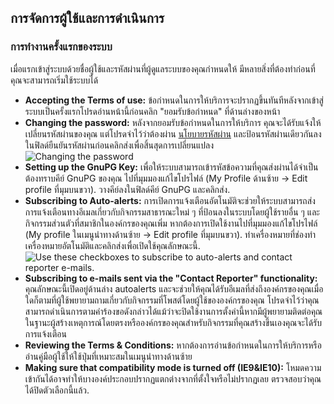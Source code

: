 <!-- toc -->

## การจัดการผู้ใช้และการดำเนินการ

### การทำงานครั้งแรกของระบบ
เมื่อแรกเข้าสู่ระบบด้วยชื่อผู้ใช้และรหัสผ่านที่ผู้ดูแลระบบของคุณกำหนดให้ มีหลายสิ่งที่ต้องทำก่อนที่คุณจะสามารถเริ่มใช้ระบบได้

*   **Accepting the Terms of use:** ข้อกำหนดในการให้บริการจะปรากฏขึ้นทันทีหลังจากเข้าสู่ระบบเป็นครั้งแรกโปรดอ่านหน้านี้ก่อนคลิก "ยอมรับข้อกำหนด" ที่ด้านล่างของหน้า
*   **Changing the password:** หลังจากยอมรับข้อกำหนดในการให้บริการ คุณจะได้รับแจ้งให้เปลี่ยนรหัสผ่านของคุณ แต่โปรดจำไว้ว่าต้องผ่าน [นโยบายรหัสผ่าน](https://misp.gitbooks.io/misp-book/content/quick-Start/#password-policy) และป้อนรหัสผ่านเดียวกันลงในฟิลด์ยืนยันรหัสผ่านก่อนคลิกส่งเพื่อสิ้นสุดการเปลี่ยนแปลง
<br>![Changing the password](figures/password.png)
*   **Setting up the GnuPG Key:** เพื่อให้ระบบสามารถเข้ารหัสข้อความที่คุณส่งผ่านได้จำเป็นต้องทราบคีย์ GnuPG ของคุณ ไปที่มุมมองแก้ไขโปรไฟล์ (My Profile ด้านซ้าย -> Edit profile ที่มุมบนขวา). วางคีย์ลงในฟิลด์คีย์ GnuPG และคลิกส่ง.
*   **Subscribing to Auto-alerts:** การเปิดการแจ้งเตือนอัตโนมัติจะช่วยให้ระบบสามารถส่งการแจ้งเตือนทางอีเมลเกี่ยวกับกิจกรรมสาธารณะใหม่ ๆ ที่ป้อนลงในระบบโดยผู้ใช้รายอื่น ๆ และกิจกรรมส่วนตัวที่สมาชิกในองค์กรของคุณเพิ่ม หากต้องการเปิดใช้งานไปที่มุมมองแก้ไขโปรไฟล์ (My profile ในเมนูนำทางด้านซ้าย -> Edit profile ที่มุมบนขวา). ทำเครื่องหมายที่ช่องทำเครื่องหมายอัตโนมัติและคลิกส่งเพื่อเปิดใช้คุณลักษณะนี้.
![Use these checkboxes to subscribe to auto-alerts and contact reporter e-mails.](figures/alerts.png)
*   **Subscribing to e-mails sent via the "Contact Reporter" functionality:** คุณลักษณะนี้เปิดอยู่ด้านล่าง autoalerts และจะช่วยให้คุณได้รับอีเมลที่ส่งถึงองค์กรของคุณเมื่อใดก็ตามที่ผู้ใช้พยายามถามเกี่ยวกับกิจกรรมที่โพสต์โดยผู้ใช้ขององค์กรของคุณ โปรดจำไว้ว่าคุณสามารถดำเนินการตามคำร้องขอดังกล่าวได้แม้ว่าจะปิดใช้งานการตั้งค่านี้หากมีผู้พยายามติดต่อคุณในฐานะผู้สร้างเหตุการณ์โดยตรงหรือองค์กรของคุณสำหรับกิจกรรมที่คุณสร้างขึ้นเองคุณจะได้รับการแจ้งเตือน
*   **Reviewing the Terms & Conditions:** หากต้องการอ่านข้อกำหนดในการให้บริการหรืออ่านคู่มือผู้ใช้ให้ใช้ปุ่มที่เหมาะสมในเมนูนำทางด้านซ้าย
*   **Making sure that compatibility mode is turned off (IE9&IE10):** โหมดความเข้ากันได้อาจทำให้บางองค์ประกอบปรากฏแตกต่างจากที่ตั้งใจหรือไม่ปรากฏเลย ตรวจสอบว่าคุณได้ปิดตัวเลือกนี้แล้ว.
